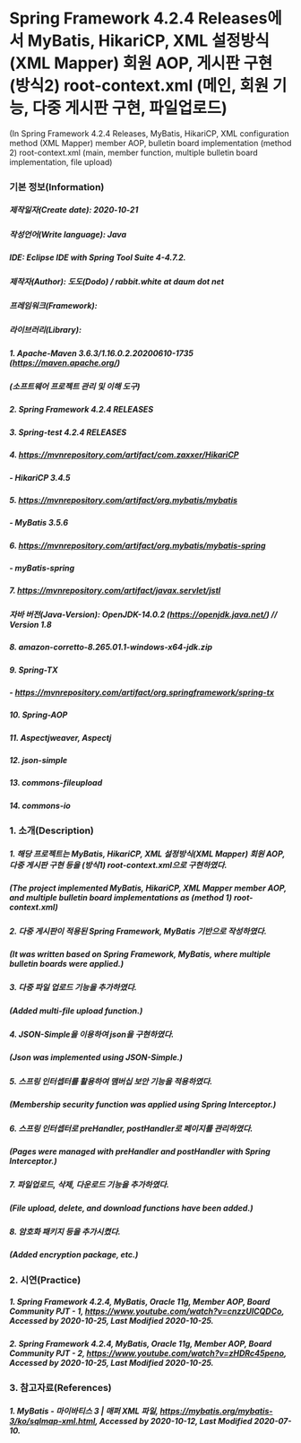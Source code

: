 # Spring Framework 4.2.4 Releases에서 MyBatis, HikariCP, XML 설정방식(XML Mapper) 회원 AOP, 게시판 구현(방식2) root-context.xml (메인, 회원 기능, 다중 게시판 구현, 파일업로드)
(In Spring Framework 4.2.4 Releases, MyBatis, HikariCP, XML configuration method (XML Mapper) member AOP, bulletin board implementation (method 2) root-context.xml (main, member function, multiple bulletin board implementation, file upload)

### 기본 정보(Information)
##### 제작일자(Create date): 2020-10-21
##### 작성언어(Write language): Java
##### IDE: Eclipse IDE with Spring Tool Suite 4-4.7.2.
##### 제작자(Author): 도도(Dodo) / rabbit.white at daum dot net
##### 프레임워크(Framework): 
##### 라이브러리(Library): 
##### 1. Apache-Maven 3.6.3/1.16.0.2.20200610-1735 (https://maven.apache.org/)
##### (소프트웨어 프로젝트 관리 및 이해 도구)
##### 2. Spring Framework 4.2.4 RELEASES
##### 3. Spring-test 4.2.4 RELEASES
##### 4. https://mvnrepository.com/artifact/com.zaxxer/HikariCP
##### - HikariCP 3.4.5
##### 5. https://mvnrepository.com/artifact/org.mybatis/mybatis
##### - MyBatis 3.5.6
##### 6. https://mvnrepository.com/artifact/org.mybatis/mybatis-spring
##### - myBatis-spring
##### 7. https://mvnrepository.com/artifact/javax.servlet/jstl
##### 자바 버전(Java-Version): OpenJDK-14.0.2 (https://openjdk.java.net/) // Version 1.8
##### 8. amazon-corretto-8.265.01.1-windows-x64-jdk.zip
##### 9. Spring-TX
##### - https://mvnrepository.com/artifact/org.springframework/spring-tx
##### 10. Spring-AOP
##### 11. Aspectjweaver, Aspectj
##### 12. json-simple
##### 13. commons-fileupload
##### 14. commons-io

### 1. 소개(Description)
##### 1. 해당 프로젝트는 MyBatis, HikariCP, XML 설정방식(XML Mapper) 회원 AOP, 다중 게시판 구현 등을 (방식1) root-context.xml으로 구현하였다.
#####    (The project implemented MyBatis, HikariCP, XML Mapper member AOP, and multiple bulletin board implementations as (method 1) root-context.xml)
##### 2. 다중 게시판이 적용된 Spring Framework, MyBatis 기반으로 작성하였다.
#####    (It was written based on Spring Framework, MyBatis, where multiple bulletin boards were applied.)
##### 3. 다중 파일 업로드 기능을 추가하였다.
#####    (Added multi-file upload function.)
##### 4. JSON-Simple을 이용하여 json을 구현하였다.
#####    (Json was implemented using JSON-Simple.)
##### 5. 스프링 인터셉터를 활용하여 맴버십 보안 기능을 적용하였다.
#####    (Membership security function was applied using Spring Interceptor.)
##### 6. 스프링 인터셉터로 preHandler, postHandler로 페이지를 관리하였다.
#####    (Pages were managed with preHandler and postHandler with Spring Interceptor.)
##### 7. 파일업로드, 삭제, 다운로드 기능을 추가하였다.
#####    (File upload, delete, and download functions have been added.)
##### 8. 암호화 패키지 등을 추가시켰다.
#####    (Added encryption package, etc.)

### 2. 시연(Practice)
##### 1. Spring Framework 4.2.4, MyBatis, Oracle 11g, Member AOP, Board Community PJT - 1, https://www.youtube.com/watch?v=cnzzUlCQDCo, Accessed by 2020-10-25, Last Modified 2020-10-25.
##### 2. Spring Framework 4.2.4, MyBatis, Oracle 11g, Member AOP, Board Community PJT - 2, https://www.youtube.com/watch?v=zHDRc45peno, Accessed by 2020-10-25, Last Modified 2020-10-25.

### 3. 참고자료(References)
##### 1. MyBatis - 마이바티스 3 | 매퍼 XML 파일, https://mybatis.org/mybatis-3/ko/sqlmap-xml.html, Accessed by 2020-10-12, Last Modified 2020-07-10.
